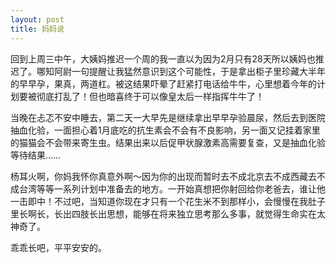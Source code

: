 ```yaml
---
layout: post
title: 妈妈说
---
```

回到上周三中午，大姨妈推迟一个周的我一直以为因为2月只有28天所以姨妈也推迟了。哪知阿尉一句提醒让我猛然意识到这个可能性，于是拿出柜子里珍藏大半年的早早孕，果真，两道杠。被这结果吓晕了赶紧打电话给牛牛，心里想着今年的计划要被彻底打乱了！但也暗喜终于可以像皇太后一样指挥牛牛了！

当晚在忐忑不安中睡去，第二天一大早先是继续拿出早早孕验晨尿，然后去到医院抽血化验，一面担心着1月底吃的抗生素会不会有不良影响，另一面又记挂着家里的猫猫会不会带来寄生虫。结果出来以后促甲状腺激素高需要复查，又是抽血化验等待结果……

杨耳火啊，你妈我怀你真意外啊～因为你的出现而暂时去不成北京去不成西藏去不成台湾等等一系列计划中准备去的地方。一开始真想把你射回给你老爸去，谁让他一击即中！不过吧，当知道你现在才只有一个花生米不到那样小，会慢慢在我肚子里长啊长，长出四肢长出思想，能够在将来独立思考那么多事，就觉得生命实在太神奇了。

乖乖长吧，平平安安的。